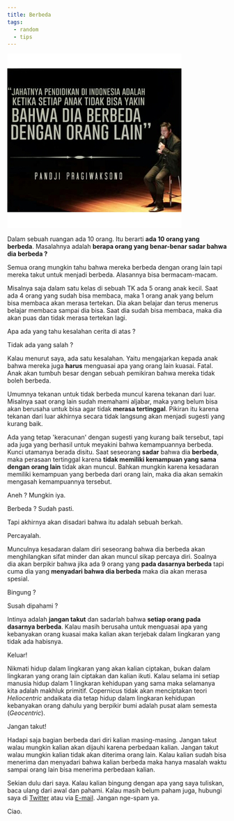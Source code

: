 ```yaml
---
title: Berbeda
tags:
  - random
  - tips
---
```


![Jahatnya Pendidikan di Indonesia](/assets/img/IMG_20141222_073240_1778772847.jpg)

Dalam sebuah ruangan ada 10 orang. Itu berarti **ada 10 orang yang berbeda**. Masalahnya adalah **berapa orang yang benar-benar sadar bahwa dia berbeda ?**

<!--more-->

Semua orang mungkin tahu bahwa mereka berbeda dengan orang lain tapi mereka takut untuk menjadi berbeda. Alasannya bisa bermacam-macam.

Misalnya saja dalam satu kelas di sebuah TK ada 5 orang anak kecil. Saat ada 4 orang yang sudah bisa membaca, maka 1 orang anak yang belum bisa membaca akan merasa tertekan. Dia akan belajar dan terus menerus belajar membaca sampai dia bisa. Saat dia sudah bisa membaca, maka dia akan puas dan tidak merasa tertekan lagi.

Apa ada yang tahu kesalahan cerita di atas ?

Tidak ada yang salah ?

Kalau menurut saya, ada satu kesalahan. Yaitu mengajarkan kepada anak bahwa mereka juga **harus** menguasai apa yang orang lain kuasai. Fatal. Anak akan tumbuh besar dengan sebuah pemikiran bahwa mereka tidak boleh berbeda.

Umumnya tekanan untuk tidak berbeda muncul karena tekanan dari luar. Misalnya saat orang lain sudah memahami aljabar, maka yang belum bisa akan berusaha untuk bisa agar tidak **merasa tertinggal**. Pikiran itu karena tekanan dari luar akhirnya secara tidak langsung akan menjadi sugesti yang kurang baik.

Ada yang tetap 'keracunan' dengan sugesti yang kurang baik tersebut, tapi ada juga yang berhasil untuk meyakini bahwa kemampuannya berbeda. Kunci utamanya berada disitu. Saat seseorang **sadar** bahwa dia **berbeda**, maka perasaan tertinggal karena **tidak memiliki kemampuan yang sama dengan orang lain** tidak akan muncul. Bahkan mungkin karena kesadaran memiliki kemampuan yang berbeda dari orang lain, maka dia akan semakin mengasah kemampuannya tersebut.

Aneh ? Mungkin iya.

Berbeda ? Sudah pasti.

Tapi akhirnya akan disadari bahwa itu adalah sebuah berkah.

Percayalah.

Munculnya kesadaran dalam diri seseorang bahwa dia berbeda akan menghilangkan sifat minder dan akan muncul sikap percaya diri. Soalnya dia akan berpikir bahwa jika ada 9 orang yang **pada dasarnya berbeda** tapi cuma dia yang **menyadari bahwa dia berbeda** maka dia akan merasa spesial.

Bingung ?

Susah dipahami ?

Intinya adalah **jangan takut** dan sadarlah bahwa **setiap orang pada dasarnya berbeda**. Kalau masih berusaha untuk menguasai apa yang kebanyakan orang kuasai maka kalian akan terjebak dalam lingkaran yang tidak ada habisnya.

Keluar!

Nikmati hidup dalam lingkaran yang akan kalian ciptakan, bukan dalam lingkaran yang orang lain ciptakan dan kalian ikuti. Kalau selama ini setiap manusia hidup dalam 1 lingkaran kehidupan yang sama maka selamanya kita adalah makhluk primitif. Copernicus tidak akan menciptakan teori *Heliocentric* andaikata dia tetap hidup dalam lingkaran kehidupan kebanyakan orang dahulu yang berpikir bumi adalah pusat alam semesta (*Geocentric*).

Jangan takut!

Hadapi saja bagian berbeda dari diri kalian masing-masing. Jangan takut walau mungkin kalian akan dijauhi karena perbedaan kalian. Jangan takut walau mungkin kalian tidak akan diterima orang lain. Kalau kalian sudah bisa menerima dan menyadari bahwa kalian berbeda maka hanya masalah waktu sampai orang lain bisa menerima perbedaan kalian.

Sekian dulu dari saya. Kalau kalian bingung dengan apa yang saya tuliskan, baca ulang dari awal dan pahami. Kalau masih belum paham juga, hubungi saya di [Twitter](https://twitter.com/akhyarrh "Twitter") atau via [E-mail](mailto:akhyar@walutisme.com). Jangan nge-spam ya.

Ciao.
